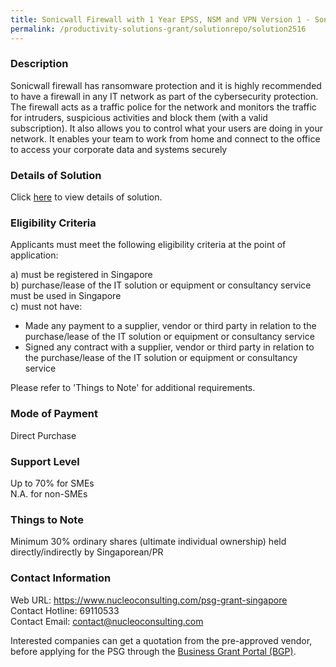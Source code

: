 ```yaml
---
title: Sonicwall Firewall with 1 Year EPSS, NSM and VPN Version 1 - Sonicwall TZ670 with 1 Year EPSS with NSM & 2xVPN Licences
permalink: /productivity-solutions-grant/solutionrepo/solution2516
---
```


### Description

Sonicwall firewall has ransomware protection and it is highly recommended to have a firewall in any IT network as part of the cybersecurity protection. The firewall acts as a traffic police for the network and monitors the traffic for intruders, suspicious activities and block them (with a valid subscription). It also allows you to control what your users are doing in your network. It enables your team to work from home and connect to the office to access your corporate data and systems securely

### Details of Solution

Click <a href='https://www.gobusiness.gov.sg/images/psg/Nucleo_Consulting_SonicFirewall__20210186_Desensitised_Annex_3_Part_4.pdf' target='_blank' rel='noopener'>here</a> to view details of solution.

### Eligibility Criteria

Applicants must meet the following eligibility criteria at the point of application:

a) must be registered in Singapore <br>
b) purchase/lease of the IT solution or equipment or consultancy service must be used in Singapore <br>
c) must not have:
- Made any payment to a supplier, vendor or third party in relation to the purchase/lease of the IT solution or equipment or consultancy service
- Signed any contract with a supplier, vendor or third party in relation to the purchase/lease of the IT solution or equipment or consultancy service

Please refer to 'Things to Note' for additional requirements.

### Mode of Payment
Direct Purchase

### Support Level
Up to 70% for SMEs <br>
N.A. for non-SMEs

### Things to Note
Minimum 30% ordinary shares (ultimate individual ownership) held directly/indirectly by Singaporean/PR

### Contact Information
Web URL: https://www.nucleoconsulting.com/psg-grant-singapore <br>Contact Hotline: 69110533 <br>Contact Email: contact@nucleoconsulting.com <br>

Interested companies can get a quotation from the pre-approved vendor, before applying for the PSG through the <a target='_blank' rel='noopener' href='https://www.businessgrants.gov.sg/'>Business Grant Portal (BGP)</a>.
